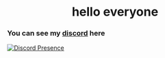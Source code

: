 <h1 align="center">hello everyone</h1>

### You can see my [discord](https://discord.com/users/694482659702734909) here

[![Discord Presence](https://lanyard-profile-readme.vercel.app/api/694482659702734909?theme=dark&bg=6b6e58&animated=true&hideDiscrim=true&borderRadius=30px&idleMessage=In%20the%20gleaming%20dawn,%20we'll%20wake%20up)](https://discord.com/users/694482659702734909)
